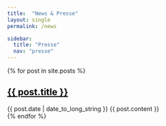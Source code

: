 ```yaml
---
title:  "News & Presse"
layout: single
permalink: /news

sidebar:
  title: "Presse"
  nav: "presse"
---
```


{% for post in site.posts %}
  <article>
    <h1><a style="color: black" href="{{ post.url }}" >{{ post.title }} </a></h1>
    <time datetime="{{ post.date | date: "%Y-%m-%d" }}">{{ post.date | date_to_long_string }}</time>
    {{ post.content }}
  </article>
{% endfor %} 

<!--toc: true
toc_label: "Übersicht News"
toc_icon: "align-justify" -->
